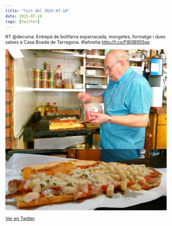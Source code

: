 ```yaml
---
title: "Tuit del 2015-07-18"
date: 2015-07-18
tags: [twitter]
---
```


RT @decuina: Entrepà de botifarra esparracada, mongetes, formatge i dues salses a Casa Boada de Tarragona. #lahostia http://t.co/F8l0B955sp

![Imagen](/assets/images/622332473821765632-CKLsy6OWgAAHOJJ.jpg)

[Ver en Twitter](https://twitter.com/i/web/status/622332473821765632)
